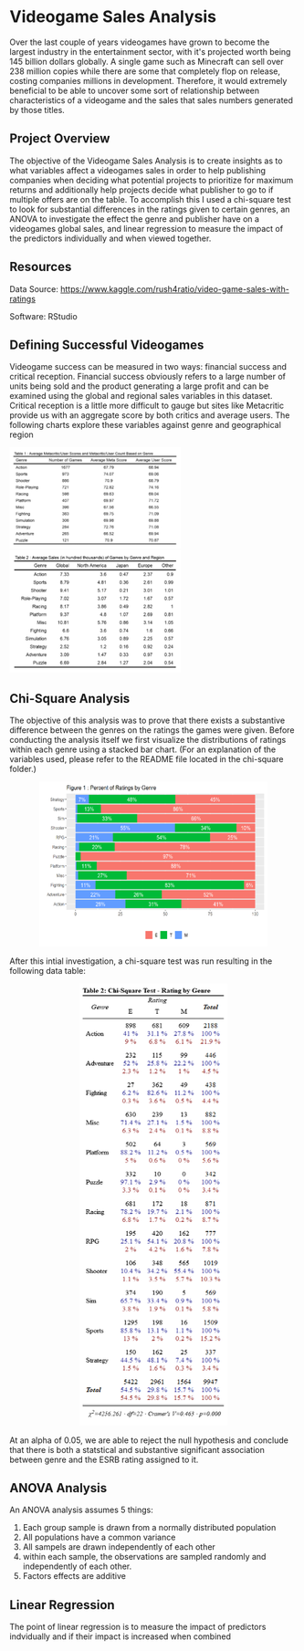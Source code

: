 # Videogame Sales Analysis

Over the last couple of years videogames have grown to become the largest industry in the entertainment sector, with it's projected worth being 145 billion dollars globally. A single game such as Minecraft can sell over 238 million copies while there are some that completely flop on release, costing companies millions in development. Therefore, it would extremely beneficial to be able to uncover some sort of relationship between characteristics of a videogame and the sales that sales numbers generated by those titles.


## Project Overview
The objective of the Videogame Sales Analysis is to create insights as to what variables affect a videogames sales in order to help publishing companies when deciding what potential projects to prioritize for maximum returns and additionally help projects decide what publisher to go to if multiple offers are on the table. To accomplish this I used a chi-square test to look for substantial differences in the ratings given to certain genres, an ANOVA to investigate the effect the genre and publisher have on a videogames global sales, and linear regression to measure the impact of the predictors individually and when viewed together.



## Resources
Data Source: https://www.kaggle.com/rush4ratio/video-game-sales-with-ratings

Software: RStudio

## Defining Successful Videogames
Videogame success can be measured in two ways: financial success and critical reception. Financial success obviously refers to a large number of units being sold and the product generating a large profit and can be examined using the global and regional sales variables in this dataset. Critical reception is a little more difficult to gauge but sites like Metacritic provide us with an aggregate score by both critics and average users. The following charts explore these variables against genre and geographical region

<p float="left">
  <img src="https://github.com/esalcedo1/videogame-analysis/blob/draft/1-defining-successful-videogames/genre-usercritic-score.png?raw=true" alt="Genre vs. User and Meta Score"width="300"/>
  <img src="https://github.com/esalcedo1/videogame-analysis/blob/draft/1-defining-successful-videogames/genre-region-sales.png?raw=true" alt="Sales by Genre and Region"width="300"/>
</p>



## Chi-Square Analysis

The objective of this analysis was to prove that there exists a substantive difference between the genres on the ratings the games were given. Before conducting the analysis itself we first visualize the distributions of ratings within each genre using a stacked bar chart.
(For an explanation of the variables used, please refer to the README file located in the chi-square folder.)

<p align="center">
  <img src="https://github.com/esalcedo1/videogame-analysis/blob/draft/2-chi-square-analysis/Picture1.png?raw=true" alt="stacked bar chart" width="400">
</p>

After this intial investigation, a chi-square test was run resulting in the following data table:

<p align="center">
  <img src="https://github.com/esalcedo1/videogame-analysis/blob/draft/2-chi-square-analysis/Figure2.png" alt="chi-square table">
</p>

At an alpha of 0.05, we are able to reject the null hypothesis and conclude that there is both a statstical and substantive significant association between genre and the ESRB rating assigned to it.

## ANOVA Analysis
An ANOVA analysis assumes 5 things:

1. Each group sample is drawn from a normally distributed population
2. All populations have a common variance
3. All sampels are drawn independently of each other
4. within each sample, the observations are sampled randomly and independently of each other.
5.  Factors effects are additive

## Linear Regression
The point of linear regression is to measure the impact of predictors indvidually and if their impact is increased when combined


